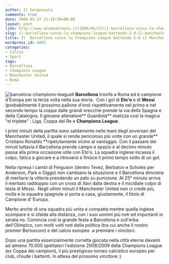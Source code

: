 ```yaml
---
author: Il Gorgonauta
comments: true
date: 2009-05-27 21:19:50+00:00
layout: post
link: http://www.atomodelmale.it/2009/05/27/il-barcellona-vince-la-champions-league-battendo-2-0-il-manchester-united/
slug: il-barcellona-vince-la-champions-league-battendo-2-0-il-manchester-united
title: Il  Barcellona vince la Champions League battendo 2-0 il Manchester United.
wordpress_id: 4855
categories:
- Calcio
- Sport
tags:
- Barcellona
- Champions League
- Manchester United
- Roma
---
```


![barcelona-champions-league](http://www.atomodelmale.it/wp-content/uploads/2009/05/barcelona-champions-league-300x206.jpg)Il **Barcellona** trionfa a Roma ed è campione d'Europa per la terza volta nella sua storia.  Con i gol di **Eto'o** e di **Messi** (probabilmente il prossimo pallone d'oro) rispettivamente nel primo e nel secondo tempo la coppa dalle grandi orecchie prende la via della Spagna e della Catalogna. Il giovane allenatore** Guardiola** realizza così la magica "el triplete" : Liga, Coppa del Re e **Champions League**.

I primi minuti della partita sono saldamente nelle mani degli avversari del Manchester United, il quale si rende pericoloso più volte con un grande** Cristiano Ronaldo **ripetutamente vicino al vantaggio. Con il passare dei minuti tuttavia il Barcellona prende campo e spazio e al decimo minuto passa alla prima occasione utile con Eto'o. La squadra inglese incassa il colpo, fatica a giocare e a ritrovarsi e finisce il primo tempo sotto di un gol.

Nella ripresa i cambi di Ferguson (dentro Tevez, Berbatov e Scholes per  Anderson, Park e Giggs) non cambiano la situazione e il Barcellona dimostra di meritarsi la vittoria prendendo un palo su punizione. Al 25° minuto arriva il meritato raddoppio con un cross di Xavi dalla destra e il micidiale colpo di testa di Messi.  Negli ultimi minuti il Manchester United non ci crede più, molla e la squadra spagnola si porta a casa, giustamente, il titolo di Campione d''Europa.

<!-- more -->


Merito anche di una squadra più unita e compatta mentre quella inglese scompare e si sfalda alla distanza, con i suoi uomini più noti ed importanti in serata no. Comincia così la grande festa a Barcellona e sull'erba dell'Olimpico, con molti volti noti della politica (tra cui anche il nostro premier Berlusconi) e del calcio europeo  a premiare i vincitori.

Dopo una partita essenzialmente corretta giocata nella città eterna davanti ad almeno 70.000 spettatori l'edizione 2008/2009 della Champions League (ex Coppa dei campioni), il più prestigioso torneo calcistico europeo per club, chiude i battenti. In attesa del prossimo vincitore :)

